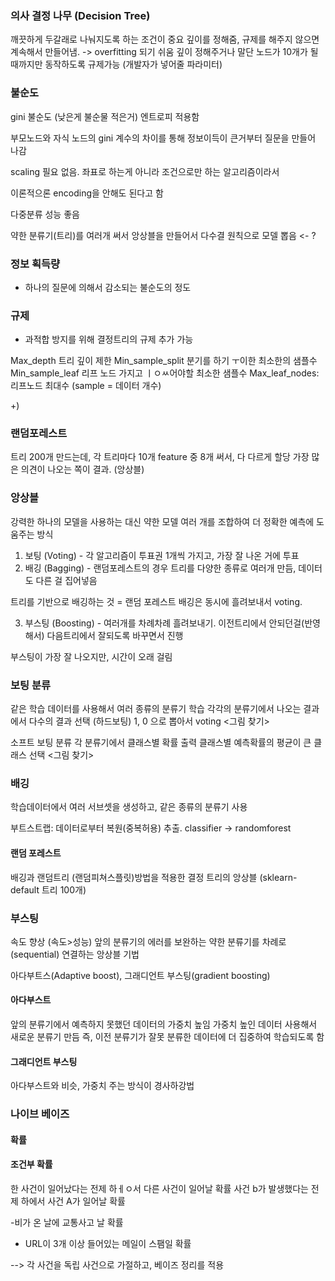### 의사 결정 나무 (Decision Tree)

깨끗하게 두갈래로 나눠지도록 하는 조건이 중요
깊이를 정해줌, 규제를 해주지 않으면 계속해서 만들어냄. -> overfitting 되기 쉬움
깊이 정해주거나 말단 노드가 10개가 될 때까지만 동작하도록 규제가능 (개발자가 넣어줄 파라미터)

### 불순도 

gini 불순도 (낮은게 불순물 적은거)
엔트로피
적용함

부모노드와 자식 노드의 gini 계수의 차이를 통해 정보이득이 큰거부터 질문을 만들어 나감

scaling 필요 없음. 좌표로 하는게 아니라 조건으로만 하는 알고리즘이라서

이론적으론 encoding을 안해도 된다고 함

다중분류 성능 좋음

약한 분류기(트리)를 여러개 써서 앙상블을 만들어서 다수결 원칙으로 모델 뽑음 <- ?

### 정보 획득량
- 하나의 질문에 의해서 감소되는 불순도의 정도

### 규제
- 과적합 방지를 위해 결정트리의 규제 추가 가능

Max_depth  트리 깊이 제한
Min_sample_split  분기를 하기 ㅜ이한 최소한의 샘플수
Min_sample_leaf 리프 노드 가지고 ㅣㅇㅆ어야할 최소한 샘플수
Max_leaf_nodes: 리프노드 최대수
(sample = 데이터 개수)

+)
### 랜덤포레스트

트리 200개 만드는데, 각 트리마다 10개 feature 중 8개 써서, 다 다르게 할당
가장 많은 의견이 나오는 쪽이 결과. (앙상블)


### 앙상블
강력한 하나의 모델을 사용하는 대신 약한 모델 여러 개를 조합하여 더 정확한 예측에 도움주는 방식

1. 보팅 (Voting) - 각 알고리즘이 투표권 1개씩 가지고, 가장 잘 나온 거에 투표
2. 배깅 (Bagging) - 랜덤포레스트의 경우 트리를 다양한 종류로 여러개 만듬, 데이터도 다른 걸 집어넣음

트리를 기반으로 배깅하는 것 = 랜덤 포레스트
배깅은 동시에 흘려보내서 voting.

3. 부스팅 (Boosting) - 여러개를 차례차례 흘려보내기. 이전트리에서 안되던걸(반영해서) 다음트리에서 잘되도록 바꾸면서 진행


부스팅이 가장 잘 나오지만, 시간이 오래 걸림


### 보팅 분류

같은 학습 데이터를 사용해서 여러 종류의 분류기 학습
각각의 분류기에서 나오는 결과에서 다수의 결과 선택
(하드보팅) 1, 0 으로 뽑아서 voting
<그림 찾기>

소프트 보팅 분류
각 분류기에서 클래스별 확률 출력
클래스별 예측확률의 평균이 큰 클래스 선택
<그림 찾기>

### 배깅
학습데이터에서 여러 서브셋을 생성하고, 같은 종류의 분류기 사용

부트스트랩: 데이터로부터 복원(중복허용) 추출.
 classifier -> randomforest


#### 랜덤 포레스트 

배깅과 랜덤트리 (랜덤피쳐스플릿)방법을 적용한 결정 트리의 앙상블 (sklearn- default 트리 100개)

### 부스팅

속도 향상 (속도>성능)
앞의 분류기의 에러를 보완하는 약한 분류기를 차례로(sequential) 연결하는 앙상블 기법

아다부트스(Adaptive boost), 그래디언트 부스팅(gradient boosting)


#### 아다부스트

앞의 분류기에서 예측하지 못했던 데이터의 가중치 높임
가중치 높인 데이터 사용해서 새로운 분류기 만듬
즉, 이전 분류기가 잘못 분류한 데이터에 더 집중하여 학습되도록 함

#### 그래디언트 부스팅
아다부스트와 비슷, 가중치 주는 방식이 경사하강법



### 나이브 베이즈

#### 확률 

#### 조건부 확률
한 사건이 일어났다는 전제 하ㅔㅇ서 다른 사건이 일어날 확률
사건 b가 발생했다는 전제 하에서 사건 A가 일어날 확률


-비가 온 날에 교통사고 날 확률
- URL이 3개 이상 들어있는 메일이 스팸일 확률


--> 각 사건을 독립 사건으로 가절하고, 베이즈 정리를 적용
